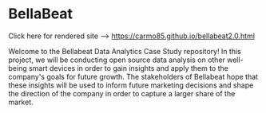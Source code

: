 # BellaBeat
Click here for rendered site --> https://carmo85.github.io/bellabeat2.0.html

Welcome to the Bellabeat Data Analytics Case Study repository! In this project, we will be conducting open source data analysis on other well-being smart devices in order to gain insights and apply them to the company's goals for future growth. The stakeholders of Bellabeat hope that these insights will be used to inform future marketing decisions and shape the direction of the company in order to capture a larger share of the market.
